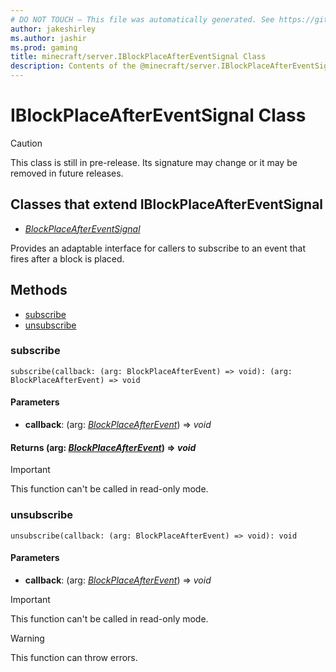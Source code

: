 ```yaml
---
# DO NOT TOUCH — This file was automatically generated. See https://github.com/mojang/minecraftapidocsgenerator to modify descriptions, examples, etc.
author: jakeshirley
ms.author: jashir
ms.prod: gaming
title: minecraft/server.IBlockPlaceAfterEventSignal Class
description: Contents of the @minecraft/server.IBlockPlaceAfterEventSignal class.
---
```

# IBlockPlaceAfterEventSignal Class

> [!CAUTION]
> This class is still in pre-release.  Its signature may change or it may be removed in future releases.

## Classes that extend IBlockPlaceAfterEventSignal
- [*BlockPlaceAfterEventSignal*](BlockPlaceAfterEventSignal.md)

Provides an adaptable interface for callers to subscribe to an event that fires after a block is placed.

## Methods
- [subscribe](#subscribe)
- [unsubscribe](#unsubscribe)

### **subscribe**
`
subscribe(callback: (arg: BlockPlaceAfterEvent) => void): (arg: BlockPlaceAfterEvent) => void
`

#### **Parameters**
- **callback**: (arg: [*BlockPlaceAfterEvent*](BlockPlaceAfterEvent.md)) => *void*

#### **Returns** (arg: [*BlockPlaceAfterEvent*](BlockPlaceAfterEvent.md)) => *void*

> [!IMPORTANT]
> This function can't be called in read-only mode.

### **unsubscribe**
`
unsubscribe(callback: (arg: BlockPlaceAfterEvent) => void): void
`

#### **Parameters**
- **callback**: (arg: [*BlockPlaceAfterEvent*](BlockPlaceAfterEvent.md)) => *void*

> [!IMPORTANT]
> This function can't be called in read-only mode.

> [!WARNING]
> This function can throw errors.
